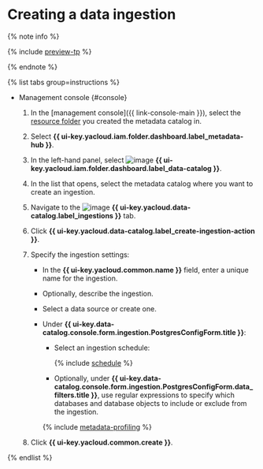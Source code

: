 # Creating a data ingestion


{% note info %}

{% include [preview-tp](../../../_includes/preview-tp.md) %}

{% endnote %}


{% list tabs group=instructions %}

- Management console {#console}

  1. In the [management console]({{ link-console-main }}), select the [resource folder](../../../resource-manager/concepts/resources-hierarchy.md#folder) you created the metadata catalog in.
  1. Select **{{ ui-key.yacloud.iam.folder.dashboard.label_metadata-hub }}**.
  1. In the left-hand panel, select ![image](../../../_assets/console-icons/folder-magnifier.svg) **{{ ui-key.yacloud.iam.folder.dashboard.label_data-catalog }}**.
  1. In the list that opens, select the metadata catalog where you want to create an ingestion.
  1. Navigate to the ![image](../../../_assets/console-icons/arrow-down-to-line.svg) **{{ ui-key.yacloud.data-catalog.label_ingestions }}** tab.
  1. Click **{{ ui-key.yacloud.data-catalog.label_create-ingestion-action }}**.
  1. Specify the ingestion settings:

      * In the **{{ ui-key.yacloud.common.name }}** field, enter a unique name for the ingestion.
      * Optionally, describe the ingestion.
      * Select a data source or create one.
      * Under **{{ ui-key.data-catalog.console.form.ingestion.PostgresConfigForm.title }}**:

         * Select an ingestion schedule:

            {% include [schedule](../../../_includes/metadata-hub/schedule-ingestion.md) %}

         * Optionally, under **{{ ui-key.data-catalog.console.form.ingestion.PostgresConfigForm.data_filters.title }}**, use regular expressions to specify which databases and database objects to include or exclude from the ingestion.

         {% include [metadata-profiling](../../../_includes/metadata-hub/metadata-profiling.md) %}

  1. Click **{{ ui-key.yacloud.common.create }}**.

{% endlist %}
